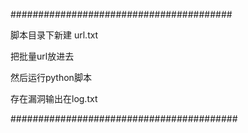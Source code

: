 ########################################

脚本目录下新建 url.txt 

把批量url放进去

然后运行python脚本

存在漏洞输出在log.txt

#########################################

